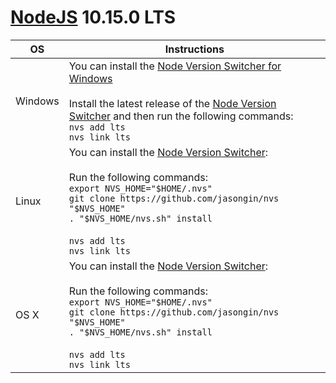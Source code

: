 # [NodeJS](https://nodejs.org/en/) 10.15.0 LTS

| OS      | Instructions                                                                                                                                                                                                                                                                                               |
| ------- | ---------------------------------------------------------------------------------------------------------------------------------------------------------------------------------------------------------------------------------------------------------------------------------------------------------- |
| Windows | You can install the [Node Version Switcher for Windows](https://github.com/jasongin/nvs/releases) <br><br>Install the latest release of the [Node Version Switcher](https://github.com/jasongin/nvs/releases/tag/v1.5.2) and then run the following commands: <br> `nvs add lts` <br> `nvs link lts`       |
| Linux   | You can install the [Node Version Switcher](https://github.com/jasongin/nvs/#mac-linux):<br><br>Run the following commands:<br>`export NVS_HOME="$HOME/.nvs"` <br> `git clone https://github.com/jasongin/nvs "$NVS_HOME"` <br> `. "$NVS_HOME/nvs.sh" install` <br> <br> `nvs add lts` <br> `nvs link lts` |
| OS X    | You can install the [Node Version Switcher](https://github.com/jasongin/nvs/#mac-linux):<br><br>Run the following commands:<br>`export NVS_HOME="$HOME/.nvs"` <br> `git clone https://github.com/jasongin/nvs "$NVS_HOME"` <br> `. "$NVS_HOME/nvs.sh" install` <br> <br> `nvs add lts` <br> `nvs link lts` |
